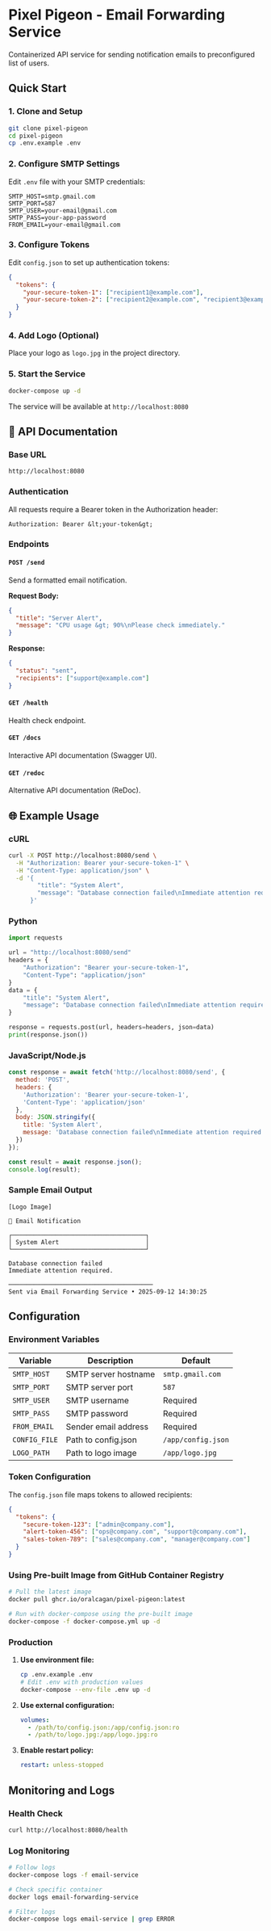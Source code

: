 # Pixel Pigeon - Email Forwarding Service

Containerized API service for sending notification emails to preconfigured list of users.

## Quick Start

### 1. Clone and Setup

```bash
git clone pixel-pigeon
cd pixel-pigeon
cp .env.example .env
```

### 2. Configure SMTP Settings

Edit `.env` file with your SMTP credentials:

```env
SMTP_HOST=smtp.gmail.com
SMTP_PORT=587
SMTP_USER=your-email@gmail.com
SMTP_PASS=your-app-password
FROM_EMAIL=your-email@gmail.com
```

### 3. Configure Tokens

Edit `config.json` to set up authentication tokens:

```json
{
  "tokens": {
    "your-secure-token-1": ["recipient1@example.com"],
    "your-secure-token-2": ["recipient2@example.com", "recipient3@example.com"]
  }
}
```

### 4. Add Logo (Optional)

Place your logo as `logo.jpg` in the project directory.

### 5. Start the Service

```bash
docker-compose up -d
```

The service will be available at `http://localhost:8080`

## 📖 API Documentation

### Base URL
```
http://localhost:8080
```

### Authentication
All requests require a Bearer token in the Authorization header:
```
Authorization: Bearer &lt;your-token&gt;
```

### Endpoints

#### `POST /send`
Send a formatted email notification.

**Request Body:**
```json
{
  "title": "Server Alert",
  "message": "CPU usage &gt; 90%\nPlease check immediately."
}
```

**Response:**
```json
{
  "status": "sent",
  "recipients": ["support@example.com"]
}
```

#### `GET /health`
Health check endpoint.

#### `GET /docs`
Interactive API documentation (Swagger UI).

#### `GET /redoc`
Alternative API documentation (ReDoc).

## 🌐 Example Usage

### cURL

```bash
curl -X POST http://localhost:8080/send \
  -H "Authorization: Bearer your-secure-token-1" \
  -H "Content-Type: application/json" \
  -d '{
        "title": "System Alert",
        "message": "Database connection failed\nImmediate attention required."
      }'
```

### Python

```python
import requests

url = "http://localhost:8080/send"
headers = {
    "Authorization": "Bearer your-secure-token-1",
    "Content-Type": "application/json"
}
data = {
    "title": "System Alert",
    "message": "Database connection failed\nImmediate attention required."
}

response = requests.post(url, headers=headers, json=data)
print(response.json())
```

### JavaScript/Node.js

```javascript
const response = await fetch('http://localhost:8080/send', {
  method: 'POST',
  headers: {
    'Authorization': 'Bearer your-secure-token-1',
    'Content-Type': 'application/json'
  },
  body: JSON.stringify({
    title: 'System Alert',
    message: 'Database connection failed\nImmediate attention required.'
  })
});

const result = await response.json();
console.log(result);
```

### Sample Email Output

```
[Logo Image]

📧 Email Notification

┌─────────────────────────────────────┐
│ System Alert                        │
└─────────────────────────────────────┘

Database connection failed
Immediate attention required.

────────────────────────────────────────
Sent via Email Forwarding Service • 2025-09-12 14:30:25
```

## Configuration

### Environment Variables

| Variable | Description | Default |
|----------|-------------|---------|
| `SMTP_HOST` | SMTP server hostname | `smtp.gmail.com` |
| `SMTP_PORT` | SMTP server port | `587` |
| `SMTP_USER` | SMTP username | Required |
| `SMTP_PASS` | SMTP password | Required |
| `FROM_EMAIL` | Sender email address | Required |
| `CONFIG_FILE` | Path to config.json | `/app/config.json` |
| `LOGO_PATH` | Path to logo image | `/app/logo.jpg` |

### Token Configuration

The `config.json` file maps tokens to allowed recipients:

```json
{
  "tokens": {
    "secure-token-123": ["admin@company.com"],
    "alert-token-456": ["ops@company.com", "support@company.com"],
    "sales-token-789": ["sales@company.com", "manager@company.com"]
  }
}
```

### Using Pre-built Image from GitHub Container Registry

```bash
# Pull the latest image
docker pull ghcr.io/oralcagan/pixel-pigeon:latest

# Run with docker-compose using the pre-built image
docker-compose -f docker-compose.yml up -d
```

### Production

1. **Use environment file:**
   ```bash
   cp .env.example .env
   # Edit .env with production values
   docker-compose --env-file .env up -d
   ```

2. **Use external configuration:**
   ```yaml
   volumes:
     - /path/to/config.json:/app/config.json:ro
     - /path/to/logo.jpg:/app/logo.jpg:ro
   ```

3. **Enable restart policy:**
   ```yaml
   restart: unless-stopped
   ```

## Monitoring and Logs

### Health Check

```bash
curl http://localhost:8080/health
```

### Log Monitoring

```bash
# Follow logs
docker-compose logs -f email-service

# Check specific container
docker logs email-forwarding-service

# Filter logs
docker-compose logs email-service | grep ERROR
```